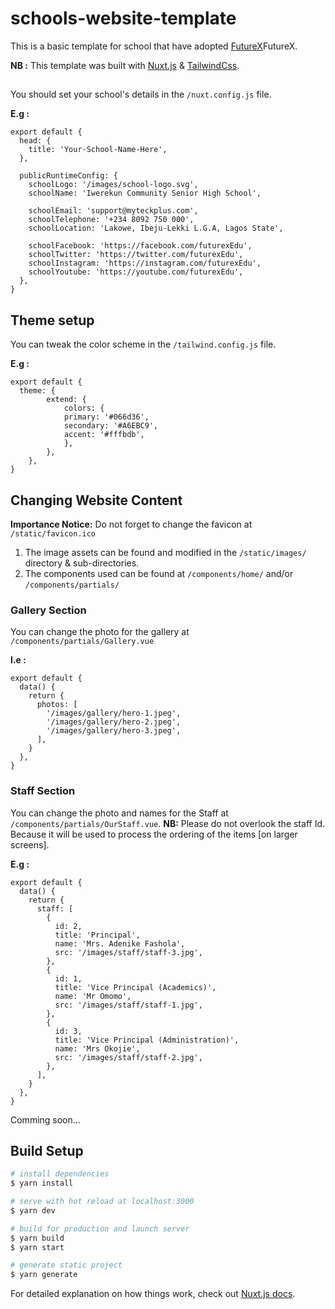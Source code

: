 # schools-website-template

This is a basic template for school that have adopted [FutureX](https://nuxtjs.org)FutureX.

**NB :** This template was built with [Nuxt.js](https://nuxtjs.org) & [TailwindCss](https://tailwindcss.com/).

##

You should set your school's details in the `/nuxt.config.js` file.

**E.g :**

```
export default {
  head: {
    title: 'Your-School-Name-Here',
  },

  publicRuntimeConfig: {
    schoolLogo: '/images/school-logo.svg',
    schoolName: 'Iwerekun Community Senior High School',

    schoolEmail: 'support@myteckplus.com',
    schoolTelephone: '+234 8092 750 000',
    schoolLocation: 'Lakowe, Ibeju-Lekki L.G.A, Lagos State',

    schoolFacebook: 'https://facebook.com/futurexEdu',
    schoolTwitter: 'https://twitter.com/futurexEdu',
    schoolInstagram: 'https://instagram.com/futurexEdu',
    schoolYoutube: 'https://youtube.com/futurexEdu',
  },
}

```

## Theme setup

You can tweak the color scheme in the `/tailwind.config.js` file.

**E.g :**

```
export default {
  theme: {
        extend: {
            colors: {
            primary: '#066d36',
            secondary: '#A6EBC9',
            accent: '#fffbdb',
            },
        },
    },
}
```

## Changing Website Content

**Importance Notice:** Do not forget to change the favicon at `/static/favicon.ico`

1. The image assets can be found and modified in the `/static/images/` directory & sub-directories.
2. The components used can be found at `/components/home/` and/or `/components/partials/`

### Gallery Section

You can change the photo for the gallery at `/components/partials/Gallery.vue`

**I.e :**

```
export default {
  data() {
    return {
      photos: [
        '/images/gallery/hero-1.jpeg',
        '/images/gallery/hero-2.jpeg',
        '/images/gallery/hero-3.jpeg',
      ],
    }
  },
}
```

### Staff Section

You can change the photo and names for the Staff at `/components/partials/OurStaff.vue`.
**NB:** Please do not overlook the staff Id. Because it will be used to process the ordering of the items [on larger screens].

**E.g :**

```
export default {
  data() {
    return {
      staff: [
        {
          id: 2,
          title: 'Principal',
          name: 'Mrs. Adenike Fashola',
          src: '/images/staff/staff-3.jpg',
        },
        {
          id: 1,
          title: 'Vice Principal (Academics)',
          name: 'Mr Omomo',
          src: '/images/staff/staff-1.jpg',
        },
        {
          id: 3,
          title: 'Vice Principal (Administration)',
          name: 'Mrs Okojie',
          src: '/images/staff/staff-2.jpg',
        },
      ],
    }
  },
}
```

Comming soon...

## Build Setup

```bash
# install dependencies
$ yarn install

# serve with hot reload at localhost:3000
$ yarn dev

# build for production and launch server
$ yarn build
$ yarn start

# generate static project
$ yarn generate
```

For detailed explanation on how things work, check out [Nuxt.js docs](https://nuxtjs.org).

